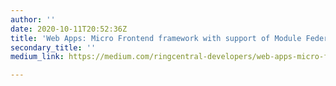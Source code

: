 ```yaml
---
author: ''
date: 2020-10-11T20:52:36Z
title: 'Web Apps: Micro Frontend framework with support of Module Federation'
secondary_title: ''
medium_link: https://medium.com/ringcentral-developers/web-apps-micro-frontend-framework-with-support-of-webpack-module-federation-376e0b1ea6c6

---
```

